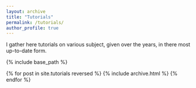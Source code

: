 ```yaml
---
layout: archive
title: "Tutorials"
permalink: /tutorials/
author_profile: true
---
```


I gather here tutorials on various subject, given over the years,
in there most up-to-date form.

{% include base_path %}


{% for post in site.tutorials reversed %}
  {% include archive.html %}
{% endfor %}

